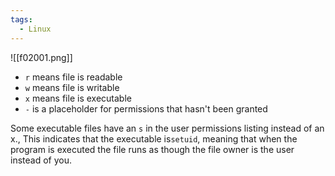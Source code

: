 ```yaml
---
tags:
  - Linux
---
```


![[f02001.png]]

- `r` means file is readable
- `w` means file is writable
- `x` means file is executable
- `-` is a placeholder for permissions that hasn't been granted

Some executable files have an `s` in the user permissions listing instead of an x., This indicates that the executable is`setuid`, meaning that when the program is executed the file runs as though the file owner is the user instead of you.
